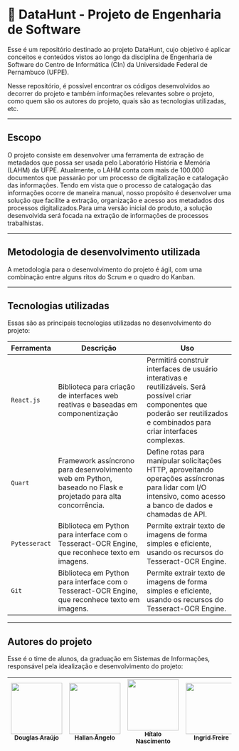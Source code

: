 
# 🔎 DataHunt - Projeto de Engenharia de Software

Esse é um repositório destinado ao projeto DataHunt, cujo objetivo é aplicar conceitos e conteúdos vistos ao longo da disciplina de Engenharia de Software do Centro de Informática (CIn) da Universidade Federal de Pernambuco (UFPE).

Nesse repositório, é possível encontrar os códigos desenvolvidos ao decorrer do projeto e também informações relevantes sobre o projeto, como quem são os autores do projeto, quais são as tecnologias utilizadas, etc.

------

## Escopo

O projeto consiste em desenvolver uma ferramenta de extração de metadados que possa ser usada pelo Laboratório História e Memória (LAHM) da UFPE. Atualmente, o LAHM conta com mais de 100.000 documentos que passarão por um processo de digitalização e catalogação das informações. Tendo em vista que o processo de catalogação das informações ocorre de maneira manual, nosso propósito é desenvolver uma solução que facilite a extração, organização e acesso aos metadados dos processos digitalizados.Para uma versão inicial do produto, a solução desenvolvida será focada na extração de informações de processos trabalhistas.

------

## Metodologia de desenvolvimento utilizada

A metodologia para o desenvolvimento do projeto é ágil, com uma combinação entre alguns ritos do Scrum e o quadro do Kanban.

------

## Tecnologias utilizadas

Essas são as principais tecnologias utilizadas no desenvolvimento do projeto:

| Ferramenta | Descrição | Uso 
| --- | --- | --- |
| `React.js` | Biblioteca para criação de interfaces web reativas e baseadas em componentização | Permitirá construir interfaces de usuário interativas e reutilizáveis. Será possível criar componentes que poderão ser reutilizados e combinados para criar interfaces complexas. |
| `Quart` | Framework assíncrono para desenvolvimento web em Python, baseado no Flask e projetado para alta concorrência.| Define rotas para manipular solicitações HTTP, aproveitando operações assíncronas para lidar com I/O intensivo, como acesso a banco de dados e chamadas de API.|
| `Pytesseract` | Biblioteca em Python para interface com o Tesseract-OCR Engine, que reconhece texto em imagens.| Permite extrair texto de imagens de forma simples e eficiente, usando os recursos do Tesseract-OCR Engine.|
| `Git` | Biblioteca em Python para interface com o Tesseract-OCR Engine, que reconhece texto em imagens.| Permite extrair texto de imagens de forma simples e eficiente, usando os recursos do Tesseract-OCR Engine.|

------

## Autores do projeto 

Esse é o time de alunos, da graduação em Sistemas de Informações, responsável pela idealização e desenvolvimento do projeto:

| [<img src="https://avatars.githubusercontent.com/u/99020717?v=4" width=115><br><sub>Douglas Araújo</sub>](https://github.com/thedouglasaraujo) | [<img src="https://avatars.githubusercontent.com/u/109428550?v=4" width=115><br><sub>Hallan Ângelo</sub>](https://github.com/hallanangelo) | [<img src="https://avatars.githubusercontent.com/u/54161035?v=4" width=115><br><sub>Hítalo Nascimento</sub>](https://github.com/HitaloNasc) | [<img src="https://avatars.githubusercontent.com/u/100882928?v=4" width=115><br><sub>Ingrid Freire</sub>](https://github.com/ingridfsl) | [<img src="https://avatars.githubusercontent.com/u/104030171?v=4" width=115><br><sub>Katharian Abrahel</sub>](https://github.com/katharianabrahel) | [<img src="https://avatars.githubusercontent.com/u/108599710?v=4" width=115><br><sub>Otávio Augusto</sub>](https://github.com/Otavio574) |
| :--------------------------------------------------------------------------------------------------------------------------------------------: | :----------------------------------------------------------------------------------------------------------------------------------------: | :-----------------------------------------------------------------------------------------------------------------------------------------: | :-------------------------------------------------------------------------------------------------------------------------------------: | :------------------------------------------------------------------------------------------------------------------------------------------------: | :------------------------------------------------------------------------------------------------------------------------------------------------: |
